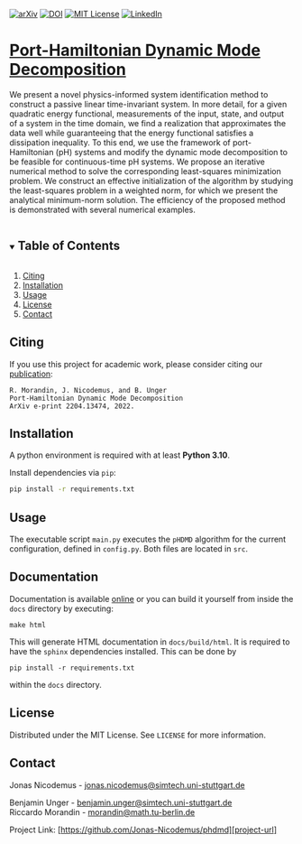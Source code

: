 <!-- PROJECT SHIELDS -->
[![arXiv][arxiv-shield]][arxiv-url]
[![DOI][doi-shield]][doi-url]
[![MIT License][license-shield]][license-url]
[![LinkedIn][linkedin-shield]][linkedin-url]

# [Port-Hamiltonian Dynamic Mode Decomposition][arxiv-url]

We present a novel physics-informed system identification method to construct a passive linear time-invariant system. In more detail, for a given quadratic energy functional, measurements of the input, state, and output of a system in the time domain, we find a realization that approximates the data well while guaranteeing that the energy functional satisfies a dissipation inequality. To this end, we use the framework of port-Hamiltonian (pH) systems and modify the dynamic mode decomposition to be feasible for continuous-time pH systems. We propose an iterative numerical method to solve the corresponding least-squares minimization problem. We construct an effective initialization of the algorithm by studying the least-squares problem in a weighted norm, for which we present the analytical minimum-norm solution. The efficiency of the proposed method is demonstrated with several numerical examples.

<!-- TABLE OF CONTENTS -->
<details open="open">
  <summary><h2 style="display: inline-block">Table of Contents</h2></summary>
  <ol>
    <li>
      <a href="#citing">Citing</a>
    </li>
    <li>
      <a href="#installation">Installation</a>
    </li>
    <li><a href="#usage">Usage</a></li>
    <li><a href="#license">License</a></li>
    <li><a href="#contact">Contact</a></li>
  </ol>
</details>

## Citing
If you use this project for academic work, please consider citing our
[publication][arxiv-url]:

    R. Morandin, J. Nicodemus, and B. Unger
    Port-Hamiltonian Dynamic Mode Decomposition
    ArXiv e-print 2204.13474, 2022.

## Installation
A python environment is required with at least **Python 3.10**.

Install dependencies via `pip`:
   ```sh
   pip install -r requirements.txt
   ```

<!-- USAGE EXAMPLES -->
## Usage

The executable script `main.py` executes the `pHDMD` algorithm for the current configuration, defined in `config.py`. Both files are located in `src`.

<!-- USAGE EXAMPLES -->
## Documentation

Documentation is available [online][docs-url]
or you can build it yourself from inside the `docs` directory
by executing:

    make html

This will generate HTML documentation in `docs/build/html`.
It is required to have the `sphinx` dependencies installed. This can be done by
   
    pip install -r requirements.txt
   
within the `docs` directory.


<!-- LICENSE -->
## License

Distributed under the MIT License. See `LICENSE` for more information.

<!-- CONTACT -->
## Contact
Jonas Nicodemus - jonas.nicodemus@simtech.uni-stuttgart.de

Benjamin Unger - benjamin.unger@simtech.uni-stuttgart.de\
Riccardo Morandin - morandin@math.tu-berlin.de 

Project Link: [https://github.com/Jonas-Nicodemus/phdmd][project-url]

[license-shield]: https://img.shields.io/github/license/Jonas-Nicodemus/phdmd.svg?style=for-the-badge
[license-url]: https://github.com/Jonas-Nicodemus/phdmd/blob/main/LICENSE
[linkedin-shield]: https://img.shields.io/badge/-LinkedIn-black.svg?style=for-the-badge&logo=linkedin&colorB=555
[linkedin-url]: https://linkedin.com/in/jonas-nicodemus-a34931209/
[doi-shield]: https://img.shields.io/badge/DOI-10.5281%20%2F%20zenodo.6497497-blue.svg?style=for-the-badge
[doi-url]: https://doi.org/10.5281/zenodo.6497497
[arxiv-shield]: https://img.shields.io/badge/arXiv-2204.13474-b31b1b.svg?style=for-the-badge
[arxiv-url]: https://arxiv.org/abs/2204.13474
[project-url]:https://github.com/Jonas-Nicodemus/phdmd
[docs-url]:https://jonas-nicodemus.github.io/phdmd/